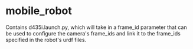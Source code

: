 # mobile_robot
Contains d435i.launch.py, which will take in a frame_id parameter that can be used to configure the camera's frame_ids and link it to the frame_ids specified in the robot's urdf files.

